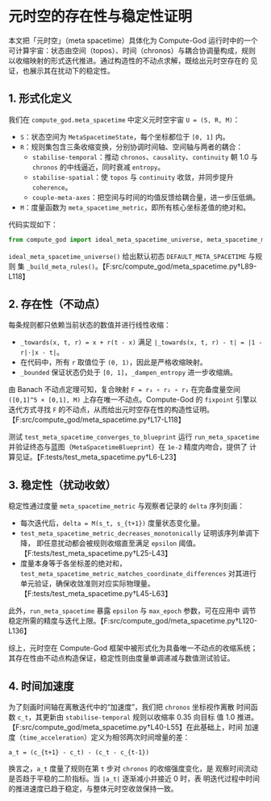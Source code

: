 # 元时空的存在性与稳定性证明

本文把「元时空」（meta spacetime）具体化为 Compute-God 运行时中的一个
可计算宇宙：状态由空间（topos）、时间（chronos）与耦合协调量构成，规则
以收缩映射的形式迭代推进。通过构造性的不动点求解，既给出元时空存在的
见证，也展示其在扰动下的稳定性。

## 1. 形式化定义

我们在 `compute_god.meta_spacetime` 中定义元时空宇宙 `U = (S, R, M)`：

- `S`：状态空间为 `MetaSpacetimeState`，每个坐标都位于 `[0, 1]` 内。
- `R`：规则集包含三条收缩变换，分别协调时间轴、空间轴与两者的耦合：
  - `stabilise-temporal`：推动 `chronos`、`causality`、`continuity`
    朝 1.0 与 `chronos` 的中线逼近，同时衰减 `entropy`。
  - `stabilise-spatial`：使 `topos` 与 `continuity` 收敛，并同步提升
    `coherence`。
  - `couple-meta-axes`：把空间与时间的均值反馈给耦合量，进一步压低熵。
- `M`：度量函数为 `meta_spacetime_metric`，即所有核心坐标差值的绝对和。

代码实现如下：

```python
from compute_god import ideal_meta_spacetime_universe, meta_spacetime_metric
```

`ideal_meta_spacetime_universe()` 给出默认初态 `DEFAULT_META_SPACETIME` 与规则
集 `_build_meta_rules()`。【F:src/compute_god/meta_spacetime.py†L89-L118】

## 2. 存在性（不动点）

每条规则都只依赖当前状态的数值并进行线性收缩：

- `_towards(x, t, r) = x + r(t - x)` 满足 `|_towards(x, t, r) - t| = |1 - r|·|x - t|`。
- 在代码中，所有 `r` 取值位于 `(0, 1)`，因此是严格收缩映射。
- `_bounded` 保证状态仍处于 `[0, 1]`，`_dampen_entropy` 进一步收缩熵。

由 Banach 不动点定理可知，复合映射 `F = r₃ ∘ r₂ ∘ r₁` 在完备度量空间
`([0,1]^5 × [0,1], M)` 上存在唯一不动点。Compute-God 的 `fixpoint` 引擎以
迭代方式寻找 `F` 的不动点，从而给出元时空存在性的构造性证明。【F:src/compute_god/meta_spacetime.py†L17-L118】

测试 `test_meta_spacetime_converges_to_blueprint` 运行 `run_meta_spacetime`
并验证终态与蓝图（`MetaSpacetimeBlueprint`）在 `1e-2` 精度内吻合，提供了
计算见证。【F:tests/test_meta_spacetime.py†L6-L23】

## 3. 稳定性（扰动收敛）

稳定性通过度量 `meta_spacetime_metric` 与观察者记录的 `delta` 序列刻画：

- 每次迭代后，`delta = M(s_t, s_{t+1})` 度量状态变化量。
- `test_meta_spacetime_metric_decreases_monotonically` 证明该序列单调下降，
  即任意扰动都会被规则收缩直至满足 `epsilon` 阈值。【F:tests/test_meta_spacetime.py†L25-L43】
- 度量本身等于各坐标差的绝对和，`test_meta_spacetime_metric_matches_coordinate_differences`
  对其进行单元验证，确保收敛准则对应实际物理量。【F:tests/test_meta_spacetime.py†L45-L63】

此外，`run_meta_spacetime` 暴露 `epsilon` 与 `max_epoch` 参数，可在应用中
调节稳定所需的精度与迭代上限。【F:src/compute_god/meta_spacetime.py†L120-L136】

综上，元时空在 Compute-God 框架中被形式化为具备唯一不动点的收缩系统；
其存在性由不动点构造保证，稳定性则由度量单调递减与数值测试验证。

## 4. 时间加速度

为了刻画时间轴在离散迭代中的“加速度”，我们把 `chronos` 坐标视作离散
时间函数 `c_t`，其更新由 `stabilise-temporal` 规则以收缩率 0.35 向目标
值 1.0 推进。【F:src/compute_god/meta_spacetime.py†L40-L55】在此基础上，时间
加速度（`time_acceleration`）定义为相邻两次时间增量的差：

```
a_t = (c_{t+1} - c_t) - (c_t - c_{t-1})
```

换言之，`a_t` 度量了规则在第 `t` 步对 `chronos` 的收缩强度变化，是
观察时间流动是否趋于平稳的二阶指标。当 `|a_t|` 逐渐减小并接近 0 时，表
明迭代过程中时间的推进速度已趋于稳定，与整体元时空收敛保持一致。
